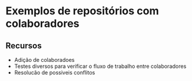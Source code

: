 # Exemplos de repositórios com colaboradores


## Recursos

 - Adição de colaboradoes
 - Testes diversos para verificar o fluxo de trabalho entre colaboradores
 - Resolucão de possiveis conflitos  

